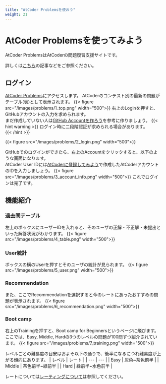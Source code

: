 ```yaml
---
title: "AtCoder Problemsを使おう"
weight: 21
---
```


# AtCoder Problemsを使ってみよう

AtCoder ProblemsはAtCoderの問題復習支援サイトです。

詳しくは[こちら](https://info.atcoder.jp/more/contents/problems)の記事などをご参照ください。

## ログイン
[AtCoder Problems](https://kenkoooo.com/atcoder/#/table/)にアクセスします。
AtCoderのコンテスト別の最新の問題がテーブル(表)として表示されます。
{{< figure src="/images/problems/1_top.png" width="500">}}
右上のLoginを押すと、GitHubアカウントの入力を求められます。  
まだ作成していない人は[GitHub Accountを作ろう](/docs/env/GitHub/github)を参考に作りましょう。
{{< hint warning >}}
ログイン時に二段階認証が求められる場合があります。  
{{< /hint >}}<br>

{{< figure src="/images/problems/2_login.png" width="500">}}

GitHubでのログインができたら、右上のAccountをクリックすると、以下のような画面になります。  
AtCoder User IDには[AtCoderに登録してみよう](/docs/atcoder/registration)で作成したAtCoderアカウントのIDを入力しましょう。
{{< figure src="/images/problems/3_account_info.png" width="500">}}
これでログインは完了です。

## 機能紹介
### 過去問テーブル
左上のボックスにユーザーIDを入れると、そのユーザの正解・不正解・未提出といった解答状況がわかります。
{{< figure src="/images/problems/4_table.png" width="500">}}

### User統計
ボックスの横のUserを押すとそのユーザの統計が見られます。
{{< figure src="/images/problems/5_user.png" width="500">}}

### Recommendation          
また、ここでRecommendationを選択すると今のレートにあったおすすめの問題が表示されます。
{{< figure src="/images/problems/6_recommendation.png" width="500">}}

### Boot camp
右上のTrainingを押すと、Boot camp for Beginnersというページに飛びます。
ここでは、Easy, Middle, Hardの3つのレベルの問題が100問ずつ紹介されています。
{{< figure src="/images/problems/7_training.png" width="500">}}

レベルごとの難易度の目安はおよそ以下の通りで、後半になるにつれ難易度が上がる傾向にあります。
| レベル | レート |
| --- | --- |
| Easy | 灰色\~茶色前半 |
| Middle | 茶色前半\~緑前半 |
| Hard | 緑前半\~水色前半 |

レートについては[レーティングについて](tutorial/docs/atcoder/rate)は参照してください。